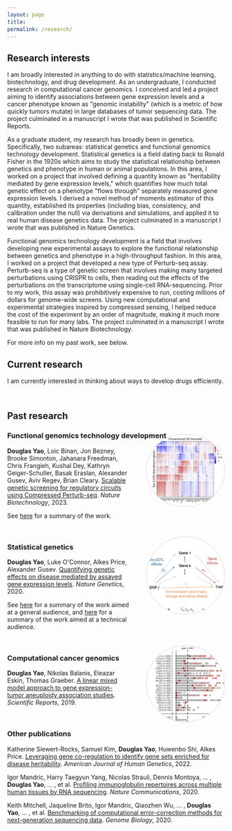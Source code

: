 ```yaml
---
layout: page
title:
permalink: /research/
---
```


## Research interests

I am broadly interested in anything to do with statistics/machine learning, biotechnology, and drug development. As an undergraduate, I conducted research in computational cancer genomics. I conceived and led a project aiming to identify associations between gene expression levels and a cancer phenotype known as "genomic instability" (which is a metric of how quickly tumors mutate) in large databases of tumor sequencing data. The project culminated in a manuscript I wrote that was published in Scientific Reports.

As a graduate student, my research has broadly been in genetics. Specifically, two subareas: statistical genetics and functional genomics technology development. Statistical genetics is a field dating back to Ronald Fisher in the 1920s which aims to study the statistical relationship between genetics and phenotype in human or animal populations. In this area, I worked on a project that involved defining a quantity known as "heritability mediated by gene expression levels," which quantifies how much total genetic effect on a phenotype "flows through" separately measured gene expression levels. I derived a novel method of moments estimator of this quantity, established its properties (including bias, consistency, and calibration under the null) via derivations and simulations, and applied it to real human disease genetics data. The project culminated in a manuscript I wrote that was published in Nature Genetics.

Functional genomics technology development is a field that involves developing new experimental assays to explore the functional relationship between genetics and phenotype in a high-throughput fashion. In this area, I worked on a project that developed a new type of Perturb-seq assay. Perturb-seq is a type of genetic screen that involves making many targeted perturbations using CRISPR to cells, then reading out the effects of the perturbations on the transcriptome using single-cell RNA-sequencing. Prior to my work, this assay was prohibitively expensive to run, costing millions of dollars for genome-wide screens. Using new computational and experimental strategies inspired by compressed sensing, I helped reduce the cost of the experiment by an order of magnitude, making it much more feasible to run for many labs. The project culminated in a manuscript I wrote that was published in Nature Biotechnology. 

For more info on my past work, see below.

## Current research

I am currently interested in thinking about ways to develop drugs efficiently. 

<br>

## Past research

### Functional genomics technology development

<img src="/assets/compressed_perturbseq_screenshot.png" width="180" align="right" style="margin: -30px 0px 10px 40px;border:1px solid lightgrey;border-radius:90px">

**Douglas Yao**, Loic Binan, Jon Bezney, Brooke Simonton, Jahanara Freedman, Chris Frangieh, Kushal Dey, Kathryn Geiger-Schuller, Basak Eraslan, Alexander Gusev, Aviv Regev, Brian Cleary. 
[Scalable genetic screening for regulatory circuits using Compressed Perturb-seq](https://www.nature.com/articles/s41587-023-01964-9).
_Nature Biotechnology_, 2023.

See [here](/blogs/2023/10/30/Summary-of-Scalable-genetic-screening-for-regulatory-circuits-using-compressed-Perturb-seq-Yao-et-al-2023-Nature-Biotechnology.html) for a summary of the work.

<br>

### Statistical genetics

<img src="/assets/mesc_screenshot.png" width="180" align="right" style="margin: -50px 0px 10px 40px;border:1px solid lightgrey;border-radius:90px">

**Douglas Yao**, Luke O'Connor, Alkes Price, Alexander Gusev.
[Quantifying genetic effects on disease mediated by assayed gene expression levels](https://www.ncbi.nlm.nih.gov/pmc/articles/PMC7276299/).
_Nature Genetics_, 2020.

See [here](/blogs/2021/03/22/General-overview-of-Yao-et-al-2020.html) for a summary of the work aimed at a general audience, and [here](/blogs/2020/09/16/intuition-behind-mediated-expression-score-regression.html) for a summary of the work aimed at a technical audience.

<br>

### Computational cancer genomics

<img src="/assets/lmm_screenshot.png" width="180" align="right" style="margin: -55px 0px 10px 40px;border:1px solid lightgrey;border-radius:90px">

**Douglas Yao**, Nikolas Balanis, Eleazar Eskin, Thomas Graeber.
[A linear mixed model approach to gene expression-tumor aneuploidy association studies](https://www.nature.com/articles/s41598-019-48302-1).
_Scientific Reports_, 2019.

<br>

### Other publications
Katherine Siewert-Rocks, Samuel Kim, **Douglas Yao**, Huwenbo Shi, Alkes Price. [Leveraging gene co-regulation to identify gene sets enriched for disease heritability](https://www.ncbi.nlm.nih.gov/pmc/articles/PMC8948163/). _American Journal of Human Genetics_, 2022. 

Igor Mandric, Harry Taegyun Yang, Nicolas Strauli, Dennis Montoya, ... , **Douglas Yao**, ... , et al.
[Profiling immunoglobulin repertoires across multiple human tissues by RNA sequencing](https://www.nature.com/articles/s41467-020-16857-7).
_Nature Communications_, 2020.

Keith Mitchell, Jaqueline Brito, Igor Mandric, Qiaozhen Wu, ... , **Douglas Yao**, ... , et al.
[Benchmarking of computational error-correction methods for next-generation sequencing data](https://genomebiology.biomedcentral.com/articles/10.1186/s13059-020-01988-3).
_Genome Biology_, 2020.
